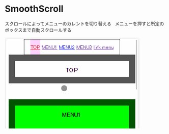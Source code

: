 # SmoothScroll

スクロールによってメニューのカレントを切り替える
  
メニューを押すと所定のボックスまで自動スクロールする
  
![Demo](https://raw.githubusercontent.com/sktbrt/files/master/SmartScrollDemo.gif)
